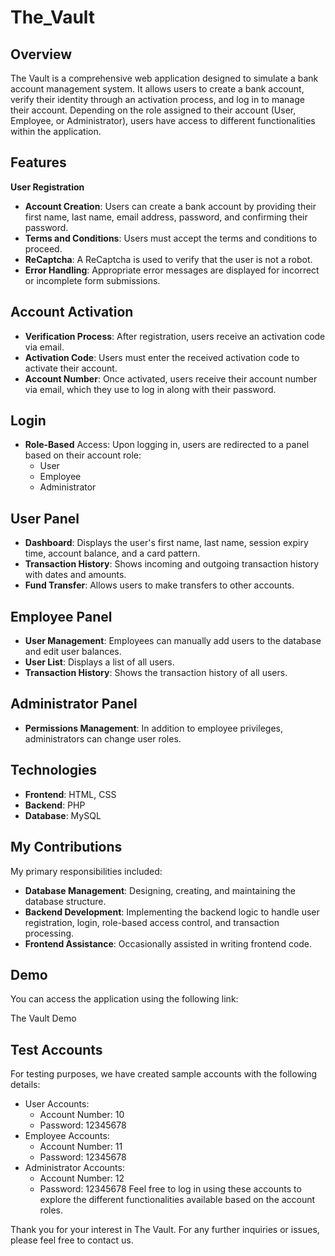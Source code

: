 # The_Vault

## Overview
The Vault is a comprehensive web application designed to simulate a bank account management system. It allows users to create a bank account, verify their identity through an activation process, and log in to manage their account. Depending on the role assigned to their account (User, Employee, or Administrator), users have access to different functionalities within the application.

## Features
**User Registration**
- **Account Creation**: Users can create a bank account by providing their first name, last name, email address, password, and confirming their password.
- **Terms and Conditions**: Users must accept the terms and conditions to proceed.
- **ReCaptcha**: A ReCaptcha is used to verify that the user is not a robot.
- **Error Handling**: Appropriate error messages are displayed for incorrect or incomplete form submissions.
## Account Activation
- **Verification Process**: After registration, users receive an activation code via email.
- **Activation Code**: Users must enter the received activation code to activate their account.
- **Account Number**: Once activated, users receive their account number via email, which they use to log in along with their password.
## Login
- **Role-Based** Access: Upon logging in, users are redirected to a panel based on their account role:
  - User
  - Employee
  - Administrator
## User Panel
- **Dashboard**: Displays the user's first name, last name, session expiry time, account balance, and a card pattern.
- **Transaction History**: Shows incoming and outgoing transaction history with dates and amounts.
- **Fund Transfer**: Allows users to make transfers to other accounts.
## Employee Panel
- **User Management**: Employees can manually add users to the database and edit user balances.
- **User List**: Displays a list of all users.
- **Transaction History**: Shows the transaction history of all users.
## Administrator Panel
- **Permissions Management**: In addition to employee privileges, administrators can change user roles.
## Technologies
- **Frontend**: HTML, CSS
- **Backend**: PHP
- **Database**: MySQL
## My Contributions
My primary responsibilities included:

- **Database Management**: Designing, creating, and maintaining the database structure.
- **Backend Development**: Implementing the backend logic to handle user registration, login, role-based access control, and transaction processing.
- **Frontend Assistance**: Occasionally assisted in writing frontend code.
## Demo
You can access the application using the following link:

The Vault Demo

## Test Accounts
For testing purposes, we have created sample accounts with the following details:

- User Accounts:
  - Account Number: 10
  - Password: 12345678
- Employee Accounts:
  - Account Number: 11
  - Password: 12345678
- Administrator Accounts:
  - Account Number: 12
  - Password: 12345678
Feel free to log in using these accounts to explore the different functionalities available based on the account roles.

Thank you for your interest in The Vault. For any further inquiries or issues, please feel free to contact us.
